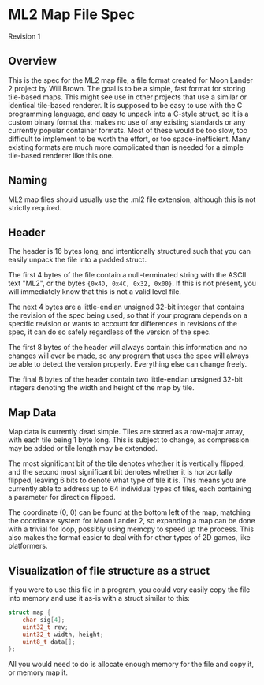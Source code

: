 # ML2 Map File Spec

Revision 1

## Overview

This is the spec for the ML2 map file, a file format created for Moon Lander 2 project by Will Brown. The goal is to be a simple, fast format for storing tile-based maps. This might see use in other projects that use a similar or identical tile-based renderer. It is supposed to be easy to use with the C programming language, and easy to unpack into a C-style struct, so it is a custom binary format that makes no use of any existing standards or any currently popular container formats. Most of these would be too slow, too difficult to implement to be worth the effort, or too space-inefficient. Many existing formats are much more complicated than is needed for a simple tile-based renderer like this one.

## Naming

ML2 map files should usually use the .ml2 file extension, although this is not strictly required.

## Header

The header is 16 bytes long, and intentionally structured such that you can easily unpack the file into a padded struct.

The first 4 bytes of the file contain a null-terminated string with the ASCII text "ML2", or the bytes `{0x4D, 0x4C, 0x32, 0x00}`. If this is not present, you will immediately know that this is not a valid level file.

The next 4 bytes are a little-endian unsigned 32-bit integer that contains the revision of the spec being used, so that if your program depends on a specific revision or wants to account for differences in revisions of the spec, it can do so safely regardless of the version of the spec.

The first 8 bytes of the header will always contain this information and no changes will ever be made, so any program that uses the spec will always be able to detect the version properly. Everything else can change freely.

The final 8 bytes of the header contain two little-endian unsigned 32-bit integers denoting the width and height of the map by tile.

## Map Data

Map data is currently dead simple. Tiles are stored as a row-major array, with each tile being 1 byte long. This is subject to change, as compression may be added or tile length may be extended.

The most significant bit of the tile denotes whether it is vertically flipped, and the second most significant bit denotes whether it is horizontally flipped, leaving 6 bits to denote what type of tile it is.
This means you are currently able to address up to 64 individual types of tiles, each containing a parameter for direction flipped.

The coordinate (0, 0) can be found at the bottom left of the map, matching the coordinate system for Moon Lander 2, so expanding a map can be done with a trivial for loop, possibly using memcpy to speed up the process. This also makes the format easier to deal with for other types of 2D games, like platformers.

## Visualization of file structure as a struct

If you were to use this file in a program, you could very easily copy the file into memory and use it as-is with a struct similar to this:

```c
struct map {
	char sig[4];
	uint32_t rev;
	uint32_t width, height;
	uint8_t data[];
};
```

All you would need to do is allocate enough memory for the file and copy it, or memory map it.